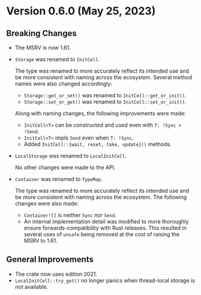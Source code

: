 # Version 0.6.0 (May 25, 2023)

## Breaking Changes

* The MSRV is now 1.61.

* `Storage` was renamed to `InitCell`.

  The type was renamed to more accurately reflect its intended use and be more
  consistent with naming across the ecosystem. Several method names were also
  changed accordingly:

  - `Storage::get_or_set()` was renamed to `InitCell::get_or_init()`.
  - `Storage::set_or_get()` was renamed to `InitCell::set_or_init()`.

  Along with naming changes, the following improvements were made:

  - `InitCell<T>` can be constructed and used even with `T: !Sync + !Send`.
  - `InitCell<T>` impls `Send` even when `T: !Sync`.
  - Added `InitCell::{wait, reset, take, update}()` methods.

* `LocalStorage` was renamed to `LocalInitCell`.

  No other changes were made to the API.

* `Container` was renamed to `TypeMap`.

  The type was renamed to more accurately reflect its intended use and be more
  consistent with naming across the ecosystem. The following changes were also
  made:

  - `Container![]` is neither `Sync` nor `Send`.
  - An internal implementation detail was modified to more thoroughly ensure
    forwards-compatibility with Rust releases. This resulted in several uses of
    `unsafe` being removed at the cost of raising the MSRV to 1.61.

## General Improvements

* The crate now uses edition 2021.
* `LocalInitCell::try_get()` no longer panics when thread-local storage is not
  available.
